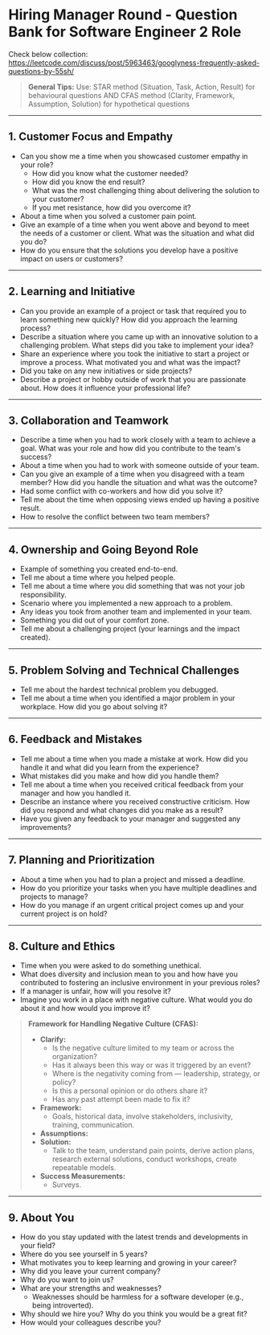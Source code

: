 # Hiring Manager Round - Question Bank for Software Engineer 2 Role

Check below collection:
https://leetcode.com/discuss/post/5963463/googlyness-frequently-asked-questions-by-55sh/

> **General Tips:** Use:
> STAR method (Situation, Task, Action, Result) for behavioural questions  AND 
> CFAS method (Clarity, Framework, Assumption, Solution) for hypothetical questions

---

## 1. Customer Focus and Empathy
- Can you show me a time when you showcased customer empathy in your role?
  - How did you know what the customer needed?
  - How did you know the end result?
  - What was the most challenging thing about delivering the solution to your customer?
  - If you met resistance, how did you overcome it?
- About a time when you solved a customer pain point.
- Give an example of a time when you went above and beyond to meet the needs of a customer or client. What was the situation and what did you do?
- How do you ensure that the solutions you develop have a positive impact on users or customers?

---

## 2. Learning and Initiative
- Can you provide an example of a project or task that required you to learn something new quickly? How did you approach the learning process?
- Describe a situation where you came up with an innovative solution to a challenging problem. What steps did you take to implement your idea?
- Share an experience where you took the initiative to start a project or improve a process. What motivated you and what was the impact?
- Did you take on any new initiatives or side projects?
- Describe a project or hobby outside of work that you are passionate about. How does it influence your professional life?

---

## 3. Collaboration and Teamwork
- Describe a time when you had to work closely with a team to achieve a goal. What was your role and how did you contribute to the team's success?
- About a time when you had to work with someone outside of your team.
- Can you give an example of a time when you disagreed with a team member? How did you handle the situation and what was the outcome?
- Had some conflict with co-workers and how did you solve it?
- Tell me about the time when opposing views ended up having a positive result.
- How to resolve the conflict between two team members?

---

## 4. Ownership and Going Beyond Role
- Example of something you created end-to-end.
- Tell me about a time where you helped people.
- Tell me about a time where you did something that was not your job responsibility.
- Scenario where you implemented a new approach to a problem.
- Any ideas you took from another team and implemented in your team.
- Something you did out of your comfort zone.
- Tell me about a challenging project (your learnings and the impact created).

---

## 5. Problem Solving and Technical Challenges
- Tell me about the hardest technical problem you debugged.
- Tell me about a time when you identified a major problem in your workplace. How did you go about solving it?

---

## 6. Feedback and Mistakes
- Tell me about a time when you made a mistake at work. How did you handle it and what did you learn from the experience?
- What mistakes did you make and how did you handle them?
- Tell me about a time when you received critical feedback from your manager and how you handled it.
- Describe an instance where you received constructive criticism. How did you respond and what changes did you make as a result?
- Have you given any feedback to your manager and suggested any improvements?

---

## 7. Planning and Prioritization
- About a time when you had to plan a project and missed a deadline.
- How do you prioritize your tasks when you have multiple deadlines and projects to manage?
- How do you manage if an urgent critical project comes up and your current project is on hold?

---

## 8. Culture and Ethics
- Time when you were asked to do something unethical.
- What does diversity and inclusion mean to you and how have you contributed to fostering an inclusive environment in your previous roles?
- If a manager is unfair, how will you resolve it?
- Imagine you work in a place with negative culture. What would you do about it and how would you improve it?

> **Framework for Handling Negative Culture (CFAS):**
> - **Clarify:**
>     - Is the negative culture limited to my team or across the organization?
>     - Has it always been this way or was it triggered by an event?
>     - Where is the negativity coming from — leadership, strategy, or policy?
>     - Is this a personal opinion or do others share it?
>     - Has any past attempt been made to fix it?
> - **Framework:**
>     - Goals, historical data, involve stakeholders, inclusivity, training, communication.
> - **Assumptions:**
> - **Solution:**
>     - Talk to the team, understand pain points, derive action plans, research external solutions, conduct workshops, create repeatable models.
> - **Success Measurements:**
>     - Surveys.

---

## 9. About You
- How do you stay updated with the latest trends and developments in your field?
- Where do you see yourself in 5 years?
- What motivates you to keep learning and growing in your career?
- Why did you leave your current company?
- Why do you want to join us?
- What are your strengths and weaknesses?
  - Weaknesses should be harmless for a software developer (e.g., being introverted).
- Why should we hire you? Why do you think you would be a great fit?
- How would your colleagues describe you?

